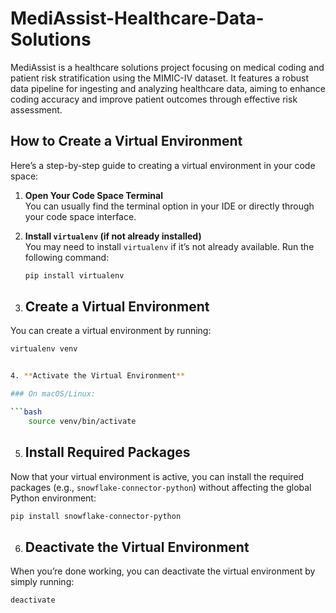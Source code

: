 # MediAssist-Healthcare-Data-Solutions
MediAssist is a healthcare solutions project focusing on medical coding and patient risk stratification using the MIMIC-IV dataset. It features a robust data pipeline for ingesting and analyzing healthcare data, aiming to enhance coding accuracy and improve patient outcomes through effective risk assessment.

## How to Create a Virtual Environment

Here’s a step-by-step guide to creating a virtual environment in your code space:

1. **Open Your Code Space Terminal**  
   You can usually find the terminal option in your IDE or directly through your code space interface.

2. **Install `virtualenv` (if not already installed)**  
   You may need to install `virtualenv` if it’s not already available. Run the following command:

   ```bash
   pip install virtualenv
    ```

3. ## Create a Virtual Environment

You can create a virtual environment by running:

```bash
virtualenv venv


4. **Activate the Virtual Environment**

### On macOS/Linux:

```bash
    source venv/bin/activate
```

5. ## Install Required Packages

Now that your virtual environment is active, you can install the required packages (e.g., `snowflake-connector-python`) without affecting the global Python environment:

```bash
pip install snowflake-connector-python
```

6. ## Deactivate the Virtual Environment

When you’re done working, you can deactivate the virtual environment by simply running:

```bash
deactivate
```